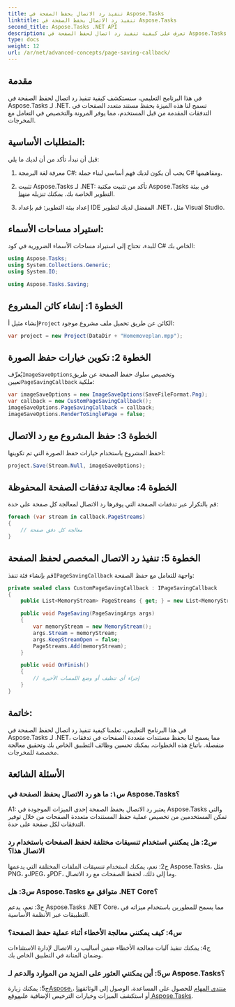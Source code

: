 ```yaml
---
title: تنفيذ رد الاتصال بحفظ الصفحة في Aspose.Tasks
linktitle: تنفيذ رد الاتصال بحفظ الصفحة في Aspose.Tasks
second_title: Aspose.Tasks .NET API
description: تعرف على كيفية تنفيذ رد اتصال لحفظ الصفحة في Aspose.Tasks لـ .NET، مما يتيح معالجة مخصصة لتدفقات إخراج المستندات متعددة الصفحات.
type: docs
weight: 12
url: /ar/net/advanced-concepts/page-saving-callback/
---
```

## مقدمة

في هذا البرنامج التعليمي، سنستكشف كيفية تنفيذ رد اتصال لحفظ الصفحة في Aspose.Tasks لـ .NET. تسمح لنا هذه الميزة بحفظ مستند متعدد الصفحات في التدفقات المقدمة من قبل المستخدم، مما يوفر المرونة والتخصيص في التعامل مع المخرجات.

## المتطلبات الأساسية:

قبل أن نبدأ، تأكد من أن لديك ما يلي:

1. معرفة لغة البرمجة C#: يجب أن يكون لديك فهم أساسي لبناء جملة C# ومفاهيمها.
   
2.  تثبيت Aspose.Tasks لـ .NET: تأكد من تثبيت مكتبة Aspose.Tasks في بيئة التطوير الخاصة بك. يمكنك تنزيله من[هنا](https://releases.aspose.com/tasks/net/).

3. إعداد بيئة التطوير: قم بإعداد IDE المفضل لديك لتطوير .NET، مثل Visual Studio.

## استيراد مساحات الأسماء:

للبدء، تحتاج إلى استيراد مساحات الأسماء الضرورية في كود C# الخاص بك:

```csharp
using Aspose.Tasks;
using System.Collections.Generic;
using System.IO;

using Aspose.Tasks.Saving;

```

## الخطوة 1: إنشاء كائن المشروع

 إنشاء مثيل أ`Project` الكائن عن طريق تحميل ملف مشروع موجود:

```csharp
var project = new Project(DataDir + "Homemoveplan.mpp");
```

## الخطوة 2: تكوين خيارات حفظ الصورة

 يُعرِّف`ImageSaveOptions`وتخصيص سلوك حفظ الصفحة عن طريق تعيين`PageSavingCallback` ملكية:

```csharp
var imageSaveOptions = new ImageSaveOptions(SaveFileFormat.Png);
var callback = new CustomPageSavingCallback();
imageSaveOptions.PageSavingCallback = callback;
imageSaveOptions.RenderToSinglePage = false;
```

## الخطوة 3: حفظ المشروع مع رد الاتصال

احفظ المشروع باستخدام خيارات حفظ الصورة التي تم تكوينها:

```csharp
project.Save(Stream.Null, imageSaveOptions);
```

## الخطوة 4: معالجة تدفقات الصفحة المحفوظة

قم بالتكرار عبر تدفقات الصفحة التي يوفرها رد الاتصال لمعالجة كل صفحة على حدة:

```csharp
foreach (var stream in callback.PageStreams)
{
    // معالجة كل دفق صفحة
}
```

## الخطوة 5: تنفيذ رد الاتصال المخصص لحفظ الصفحة

 قم بإنشاء فئة تنفذ`IPageSavingCallback` واجهة للتعامل مع حفظ الصفحة:

```csharp
private sealed class CustomPageSavingCallback : IPageSavingCallback
{
    public List<MemoryStream> PageStreams { get; } = new List<MemoryStream>();

    public void PageSaving(PageSavingArgs args)
    {
        var memoryStream = new MemoryStream();
        args.Stream = memoryStream;
        args.KeepStreamOpen = false;
        PageStreams.Add(memoryStream);
    }

    public void OnFinish()
    {
        // إجراء أي تنظيف أو وضع اللمسات الأخيرة
    }
}
```

## خاتمة:

في هذا البرنامج التعليمي، تعلمنا كيفية تنفيذ رد اتصال لحفظ الصفحة في Aspose.Tasks لـ .NET، مما يسمح لنا بحفظ مستندات متعددة الصفحات في تدفقات منفصلة. باتباع هذه الخطوات، يمكنك تحسين وظائف التطبيق الخاص بك وتحقيق معالجة مخصصة للمخرجات.

## الأسئلة الشائعة

### س١: ما هو رد الاتصال بحفظ الصفحة في Aspose.Tasks؟

A1: يعتبر رد الاتصال بحفظ الصفحة إحدى الميزات الموجودة في Aspose.Tasks والتي تمكن المستخدمين من تخصيص عملية حفظ المستندات متعددة الصفحات من خلال توفير التدفقات لكل صفحة على حدة.

### س2: هل يمكنني استخدام تنسيقات مختلفة لحفظ الصفحات باستخدام رد الاتصال هذا؟

ج2: نعم، يمكنك استخدام تنسيقات الملفات المختلفة التي يدعمها Aspose.Tasks، مثل PNG، وJPEG، وPDF، وما إلى ذلك، لحفظ الصفحات مع رد الاتصال.

### س3: هل Aspose.Tasks متوافق مع .NET Core؟

ج3: نعم، يدعم Aspose.Tasks .NET Core، مما يسمح للمطورين باستخدام ميزاته في التطبيقات عبر الأنظمة الأساسية.

### س4: كيف يمكنني معالجة الأخطاء أثناء عملية حفظ الصفحة؟

ج4: يمكنك تنفيذ آليات معالجة الأخطاء ضمن أساليب رد الاتصال لإدارة الاستثناءات وضمان المتانة في التطبيق الخاص بك.

### س5: أين يمكنني العثور على المزيد من الموارد والدعم لـ Aspose.Tasks؟

 ج5: يمكنك زيارة[Aspose.منتدى المهام](https://forum.aspose.com/c/tasks/15) للحصول على المساعدة، الوصول إلى الوثائق[هنا](https://reference.aspose.com/tasks/net/) ، أو استكشف الميزات وخيارات الترخيص الإضافية على[موقع Aspose.Tasks](https://purchase.aspose.com/buy).